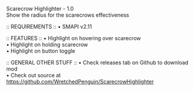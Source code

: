 Scarecrow Highlighter - 1.0 <br/>
Show the radius for the scarecrows effectiveness

:: REQUIREMENTS ::
• SMAPI v2.11

:: FEATURES ::
• Highlight on hovering over scarecrow <br/>
• Highlight on holding scarecrow <br/>
• Highlight on button toggle <br/>

:: GENERAL OTHER STUFF ::
• Check releases tab on Github to download mod  <br/>
• Check out source at https://github.com/WretchedPenguin/ScarecrowHighlighter
